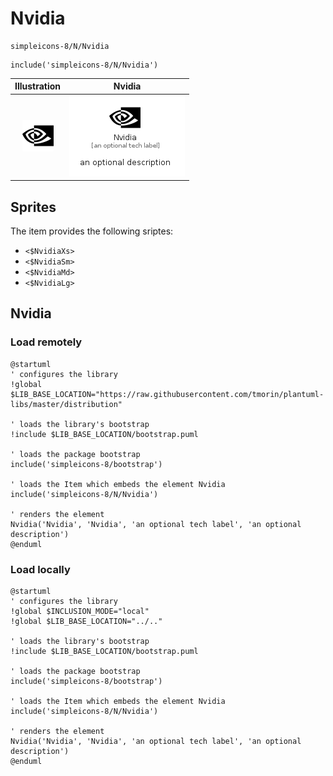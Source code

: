 # Nvidia


```text
simpleicons-8/N/Nvidia
```

```text
include('simpleicons-8/N/Nvidia')
```



| Illustration | Nvidia |
| :---: | :---: |
| ![illustration for Illustration](../../simpleicons-8/N/Nvidia.png) | ![illustration for Nvidia](../../simpleicons-8/N/Nvidia.Local.png) |



## Sprites
The item provides the following sriptes:

- `<$NvidiaXs>`
- `<$NvidiaSm>`
- `<$NvidiaMd>`
- `<$NvidiaLg>`





## Nvidia

### Load remotely
```plantuml
@startuml
' configures the library
!global $LIB_BASE_LOCATION="https://raw.githubusercontent.com/tmorin/plantuml-libs/master/distribution"

' loads the library's bootstrap
!include $LIB_BASE_LOCATION/bootstrap.puml

' loads the package bootstrap
include('simpleicons-8/bootstrap')

' loads the Item which embeds the element Nvidia
include('simpleicons-8/N/Nvidia')

' renders the element
Nvidia('Nvidia', 'Nvidia', 'an optional tech label', 'an optional description')
@enduml
```

### Load locally
```plantuml
@startuml
' configures the library
!global $INCLUSION_MODE="local"
!global $LIB_BASE_LOCATION="../.."

' loads the library's bootstrap
!include $LIB_BASE_LOCATION/bootstrap.puml

' loads the package bootstrap
include('simpleicons-8/bootstrap')

' loads the Item which embeds the element Nvidia
include('simpleicons-8/N/Nvidia')

' renders the element
Nvidia('Nvidia', 'Nvidia', 'an optional tech label', 'an optional description')
@enduml
```

